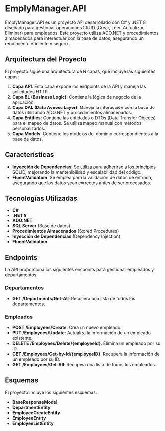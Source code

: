 # EmplyManager.API

EmplyManager.API es un proyecto API desarrollado con C# y .NET 8, diseñado para gestionar operaciones CRUD (Crear, Leer, Actualizar, Eliminar) para empleados. Este proyecto utiliza ADO.NET y procedimientos almacenados para interactuar con la base de datos, asegurando un rendimiento eficiente y seguro.

## Arquitectura del Proyecto

El proyecto sigue una arquitectura de N capas, que incluye las siguientes capas:

1. **Capa API**: Esta capa expone los endpoints de la API y maneja las solicitudes HTTP.
2. **Capa BL (Business Logic)**: Contiene la lógica de negocio de la aplicación.
3. **Capa DAL (Data Access Layer)**: Maneja la interacción con la base de datos utilizando ADO.NET y procedimientos almacenados.
4. **Capa Entities**: Contiene las entidades o DTOs (Data Transfer Objects) para el mapeo de datos. Se utiliza mapeo manual con métodos personalizados.
5. **Capa Models**: Contiene los modelos del dominio correspondientes a la base de datos.

## Características

- **Inyección de Dependencias**: Se utiliza para adherirse a los principios SOLID, mejorando la mantenibilidad y escalabilidad del código.
- **FluentValidation**: Se emplea para la validación de datos de entrada, asegurando que los datos sean correctos antes de ser procesados.

## Tecnologías Utilizadas

- **C#**
- **.NET 8**
- **ADO.NET**
- **SQL Server** (Base de datos)
- **Procedimientos Almacenados** (Stored Procedures)
- **Inyección de Dependencias** (Dependency Injection)
- **FluentValidation**

## Endpoints

La API proporciona los siguientes endpoints para gestionar empleados y departamentos:

### Departamentos

- **GET /Departments/Get-All**: Recupera una lista de todos los departamentos.

### Empleados

- **POST /Employees/Create**: Crea un nuevo empleado.
- **PUT /Employees/Update**: Actualiza la información de un empleado existente.
- **DELETE /Employees/Delete/{employeeId}**: Elimina un empleado por su ID.
- **GET /Employees/Get-by-Id/{employeeID}**: Recupera la información de un empleado por su ID.
- **GET /Employees/Get-All**: Recupera una lista de todos los empleados.

## Esquemas

El proyecto incluye los siguientes esquemas:

- **BaseResponseModel**
- **DepartmentEntity**
- **EmployeeCreateEntity**
- **EmployeeEntity**
- **EmployeeListEntity**

